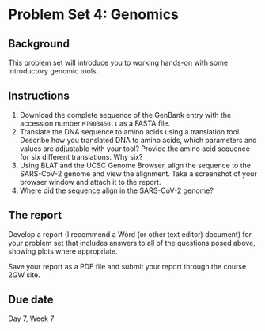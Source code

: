 # Problem Set 4: Genomics

## Background

This problem set will introduce you to working hands-on with some introductory genomic tools.

## Instructions

1. Download the complete sequence of the GenBank entry with the accession number `MT903460.1` as a FASTA file.
2. Translate the DNA sequence to amino acids using a translation tool. Describe how you translated DNA to amino acids, which parameters and values are adjustable with your tool?  Provide the amino acid sequence for six different translations.  Why six?
3. Using BLAT and the UCSC Genome Browser, align the sequence to the SARS-CoV-2 genome and view the alignment. Take a screenshot of your browser window and attach it to the report.
4. Where did the sequence align in the SARS-CoV-2 genome?

## The report

Develop a report (I recommend a Word (or other text editor) document) for your problem set that includes answers to all of the questions posed above, showing plots where appropriate.

Save your report as a PDF file and submit your report through the course 2GW site. 

## Due date

Day 7, Week 7
